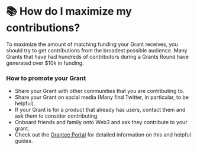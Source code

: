 # 📚 How do I maximize my contributions?

To maximize the amount of matching funding your Grant receives, you should try to get contributions from the broadest possible audience. Many Grants that have had hundreds of contributors during a Grants Round have generated over $10k in funding.

### How to promote your Grant

* Share your Grant with other communities that you are contributing to.
* Share your Grant on social media (Many find Twitter, in particular, to be helpful).
* If your Grant is for a product that already has users, contact them and ask them to consider contributing.
* Onboard friends and family onto Web3 and ask they contribute to your grant.
* Check out the [Grantee Portal](http://link.gitcoin.co/grantee) for detailed information on this and helpful guides.
